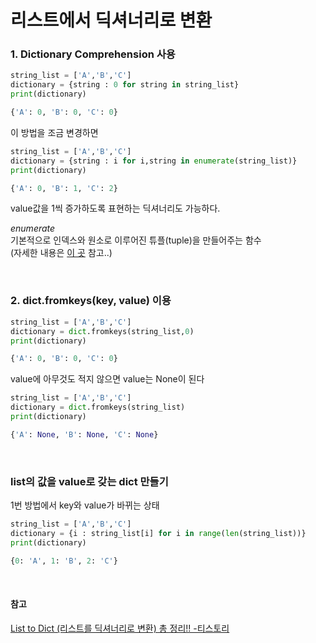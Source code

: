 # 리스트에서 딕셔너리로 변환

### 1. Dictionary Comprehension 사용

```python
string_list = ['A','B','C']
dictionary = {string : 0 for string in string_list}
print(dictionary)
```

```python
{'A': 0, 'B': 0, 'C': 0}
```

이 방법을 조금 변경하면

```python
string_list = ['A','B','C']
dictionary = {string : i for i,string in enumerate(string_list)}
print(dictionary)
```

```python
{'A': 0, 'B': 1, 'C': 2}
```

value값을 1씩 증가하도록 표현하는 딕셔너리도 가능하다.

*enumerate*  
기본적으로 인덱스와 원소로 이루어진 튜플(tuple)을 만들어주는 함수  
(자세한 내용은 [이 곳](https://github.com/jimeaning/Today-I-learned/blob/main/Programming/Python/Enumerate.md) 참고..)


<br>

### 2. dict.fromkeys(key, value) 이용

```python
string_list = ['A','B','C']
dictionary = dict.fromkeys(string_list,0)
print(dictionary)
```

```python
{'A': 0, 'B': 0, 'C': 0}
```

value에 아무것도 적지 않으면 value는 None이 된다

```python
string_list = ['A','B','C']
dictionary = dict.fromkeys(string_list)
print(dictionary)
```

```python
{'A': None, 'B': None, 'C': None}
```

<br>

### list의 값을 value로 갖는 dict 만들기

1번 방법에서 key와 value가 바뀌는 상태

```python
string_list = ['A','B','C']
dictionary = {i : string_list[i] for i in range(len(string_list))}
print(dictionary)
```


```python
{0: 'A', 1: 'B', 2: 'C'}
```

<br>

#### 참고
[List to Dict (리스트를 딕셔너리로 변환) 총 정리!! -티스토리](https://security-nanglam.tistory.com/427)